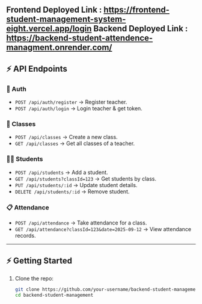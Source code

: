 Frontend Deployed Link : https://frontend-student-management-system-eight.vercel.app/login 
Backend Deployed Link : https://backend-student-attendence-managment.onrender.com/ 
---

## ⚡ API Endpoints

### 🔐 Auth
- `POST /api/auth/register` → Register teacher.  
- `POST /api/auth/login` → Login teacher & get token.  

### 🏫 Classes
- `POST /api/classes` → Create a new class.  
- `GET /api/classes` → Get all classes of a teacher.  

### 👨‍🎓 Students
- `POST /api/students` → Add a student.  
- `GET /api/students?classId=123` → Get students by class.  
- `PUT /api/students/:id` → Update student details.  
- `DELETE /api/students/:id` → Remove student.  

### 📋 Attendance
- `POST /api/attendance` → Take attendance for a class.  
- `GET /api/attendance?classId=123&date=2025-09-12` → View attendance records.  

---

## ⚡ Getting Started

1. Clone the repo:
   ```bash
   git clone https://github.com/your-username/backend-student-management.git
   cd backend-student-management
